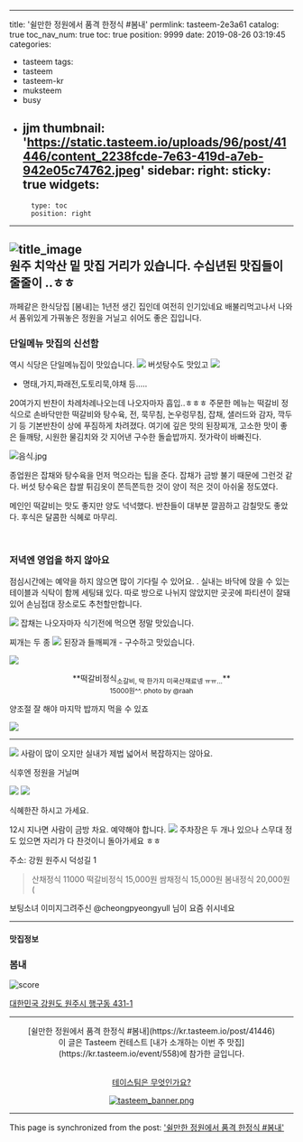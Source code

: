 
---
title: '쉴만한 정원에서 품격 한정식 #봄내'
permlink: tasteem-2e3a61
catalog: true
toc_nav_num: true
toc: true
position: 9999
date: 2019-08-26 03:19:45
categories:
- tasteem
tags:
- tasteem
- tasteem-kr
- muksteem
- busy
- jjm
thumbnail: 'https://static.tasteem.io/uploads/96/post/41446/content_2238fcde-7e63-419d-a7eb-942e05c74762.jpeg'
sidebar:
    right:
        sticky: true
widgets:
    -
        type: toc
        position: right
---


![title_image](https://static.tasteem.io/uploads/96/post/41446/content_2238fcde-7e63-419d-a7eb-942e05c74762.jpeg)
<br/>
원주 치악산 밑 맛집 거리가 있습니다. 수십년된 맛집들이 줄줄이 ..ㅎㅎ
---
까페같은 한식당집 [봄내]는 1년전 생긴 집인데 여전히 인기있네요
배불리먹고나서 나와서 품위있게 가꿔놓은 정원을 거닐고 쉬어도 좋은 집입니다.

### 단일메뉴 맛집의 신선함

역시 식당은 단일메뉴집이 맛있습니다. 
![](https://cdn.steemitimages.com/DQmPSUgYKUqbtnWFXWndE25jxPfNbP9X5MyDZ2m3GVH1fcG/image.png)
버섯탕수도 맛있고
![](https://cdn.steemitimages.com/DQmcKeUhAen4hWkAXQ1vVZmofj4gGdu7NxxF48iKTRBBVCm/image.png)

* 명태,가지,파래전,도토리묵,야채 등..... 

20여가지 반찬이 차례차례나오는데 나오자마자 흡입..ㅎㅎㅎ
주문한 메뉴는 떡갈비 정식으로 손바닥만한 떡갈비와 탕수육, 전, 묵무침, 논우렁무침, 잡채, 샐러드와 감자, 깍두기 등 기본반찬이 상에 푸짐하게 차려졌다. 여기에 깊은 맛의 된장찌개, 고소한 맛이 좋은 들깨탕, 시원한 물김치와 갓 지어낸 구수한 돌솥밥까지. 젓가락이 바빠진다.

![음식.jpg](https://cdn.steemitimages.com/DQmXwNoygRxzMU7zwtxZ6Yi98shfBwDn8jwLXj5bzTRj9ye/%EC%9D%8C%EC%8B%9D.jpg)
​

종업원은 잡채와 탕수육을 먼저 먹으라는 팁을 준다. 잡채가 금방 불기 때문에 그런것 같다. 버섯 탕수육은 찹쌀 튀김옷이 쫀득쫀득한 것이 양이 적은 것이 아쉬울 정도였다.

메인인 떡갈비는 맛도 좋지만 양도 넉넉했다. 반찬들이 대부분 깔끔하고 감칠맛도 좋았다. 후식은 달콤한 식혜로 마무리. 

​

### 저녁엔 영업을 하지 않아요
 점심시간에는 예약을 하지 않으면  많이 기다릴 수 있어요. . 실내는 바닥에 앉을 수 있는 테이블과 식탁이 함께 세팅돼 있다. 따로 방으로 나뉘지 않았지만 곳곳에 파티션이 잘돼있어 손님접대 장소로도 추천할만합니다.


![](https://cdn.steemitimages.com/DQmVFRHAHhZyZ1keGGf884SBNFViphw14bQAxcyypceAgnT/image.png)
잡채는 나오자마자 식기전에 먹으면 정말  맛있습니다. 

찌개는 두 종
![](https://cdn.steemitimages.com/DQmbdNoNH4T1L64qkekMYfnmU7yJsyoEaeRe7ScrSxrAtBD/image.png)
된장과 들깨찌개 - 구수하고 맛있습니다.

![](https://cdn.steemitimages.com/DQmZGeF4eC6fYdcu6czBFTArUFbnLycE3d7BVK5yNVAJQc3/image.png)
<center>**떡갈비정식<sub>소갈비, 딱 한가지 미쿡산재료넹 ㅠㅠ...</sub>**</center>
<center><sub>15000원^^. photo by @raah </sub></center>

양조절 잘 해야 마지막 밥까지 먹을 수 있죠

![](https://cdn.steemitimages.com/DQmTCw973MA5NRaSb1cmNpXdbBARbgGw8fH5irQkKpKjg9t/image.png)


---

![](https://cdn.steemitimages.com/DQmTP6DcaFthq1J82BCPtEyNXDxF4UYbscNqFPvTLwnZeQ4/image.png)
사람이 많이 오지만 실내가 제법 넓어서 복잡하지는 않아요.

식후엔 정원을 거닐며

![](https://cdn.steemitimages.com/DQmVJY4JvkG7SUpMYYhVFr1pLHhXYbMtkQNkfo3cjLi3i9P/image.png)
![](https://cdn.steemitimages.com/DQmUqFVsFmAPYg9Tag7WNod5rAtACLrHB2iuMPY1Qm9bbdu/image.png)

식혜한잔 하시고 가세요.

12시 지나면 사람이 금방 차요. 예약해야 합니다. 
![](https://cdn.steemitimages.com/DQmSp1TqKz9Dh41HLSe6FD4XbHXciVQXz6DEaNNVWLNM51n/image.png)
주차장은 두 개나 있으나 스무대 정도 있으면 자리가 다 찬것이니 돌아가세요 ㅎㅎ 

주소: 강원 원주시 덕성길 1

> 산채정식 11000
떡갈비정식 15,000원
쌈채정식 15,000원
봄내정식 20,000원 (

보팅소녀 이미지그려주신 @cheongpyeongyull 님이 요즘 쉬시네요  




---------------------
#### 맛집정보
### 봄내
![score](https://static.tasteem.io/images/steem/3Crowns.png)

[대한민국 강원도 원주시 행구동 431-1](https://kr.tasteem.io/post/41446#map)

-----------------------------------------
<center>[쉴만한 정원에서 품격 한정식 #봄내](https://kr.tasteem.io/post/41446)
<br/>이 글은 Tasteem 컨테스트
 [내가 소개하는  이번 주 맛집](https://kr.tasteem.io/event/558)에 참가한 글입니다.

<br/>[테이스팀은 무엇인가요?](https://kr.tasteem.io/about)

[![tasteem_banner.png](https://static.tasteem.io/images/tasteem_banner_v3.png)](https://kr.tasteem.io)</center>

- - -

This page is synchronized from the post: ['쉴만한 정원에서 품격 한정식 #봄내'](https://steemit.com/@raah/tasteem-2e3a61)
